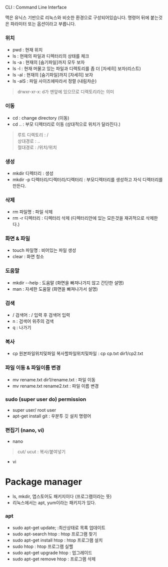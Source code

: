 CLI : Command Line Interface

맥은 유닉스 기반으로 리눅스와 비슷한 환경으로 구성되어있습니다.
명령어 뒤에 붙는것은 파라미터 또는 옵션이라고 부릅니다.

### 위치
- pwd : 현재 위치 
- ls : 현재의 파일과 디렉터리의 상태를 체크
- ls -a : 현재의 [숨기파일]까지 모두 보자
- ls -l : 현재 머물고 있는 파일과 디렉토리를 좀 더 [자세히] 보자(리스트)
- ls -al : 현재의 [숨기파일]까지 [자세히] 보자
- ls -alS : 파일 사이즈에따라서 정렬 (내림차순)

> drwxr-xr-x: d가 맨앞에 있으므로 디렉토리라는 의미

### 이동
- cd : change directory (이동)
- cd .. : 부모 디렉터리로 이동 (상대적으로 위치가 달라진다.)
> 루트 디렉토리 : /  <br>
> 상대경로 : ..  <br>
> 절대경로 : /위치/위치

### 생성
- mkdir 디렉터리 : 생성
- mkdir -p 디렉터리/디렉터리/디렉터리 : 부모디렉터리를 생성하고 자식 디렉터리를 만든다.

### 삭제
- rm 파일명 : 파일 삭제
- rm -r 디렉터리 : 디렉터리 삭제 (디렉터리안에 있는 모든것을 재귀적으로 삭제한다.)

### 화면 & 파일
- touch 파일명 : 비어있는 파일 생성
- clear : 화면 청소

### 도움말
- mkdir --help : 도움말 (화면을 빠져나가지 않고 간단한 설명)
- man : 자세한 도움말 (화면을 빠져나가서 설명)

### 검색
- / 검색어 : / 입력 후 검색어 입력
- n : 검색어 위주의 검색
- q : 나가기

### 복사
- cp 원본파일위치및파일 복사할파일위치및파일 : cp cp.txt dir1/cp2.txt 

### 파일 이동 & 파일이름 변경
- mv rename.txt dir1/rename.txt  : 파일 이동
- mv rename.txt rename2.txt : 파일 이름 변경

### sudo (super user do) permission 
- super user/ root user
- apt-get install git : 우분투 깃 설치 명령어

### 편집기 (nano, vi)
- nano
> cut/ ucut : 복사/붙여넣기
- vi 

# Package manager
- ls, mkdir, 앱스토어도 패키지이다 (프로그램이라는 뜻)
- 리눅스에서는 apt, yum이라는 패키지가 있다.

### apt
- sudo apt-get update; :최산상태로 목록 업데이트 
- sudo apt-search htop : htop 프로그램 찾기
- sudo apt-get install htop : htop 프로그램 설치
- sudo htop : htop 프로그램 실핼
- sudo apt-get upgrade htop : 업그레이드
- sudo apt-get remove htop : 프로그램 삭제

